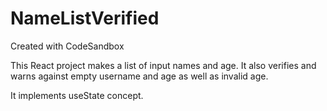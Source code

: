 # NameListVerified
Created with CodeSandbox

This React project makes a list of input names and age. 
It also verifies and warns against empty username and age as well as invalid age.

It implements useState concept.
